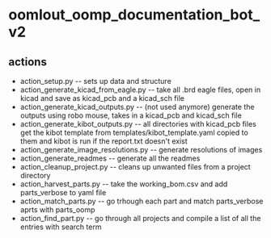 # oomlout_oomp_documentation_bot_v2

## actions

* action_setup.py -- sets up data and structure
* action_generate_kicad_from_eagle.py -- take all .brd eagle files, open in kicad and save as kicad_pcb and a kicad_sch file
* action_generate_kicad_outputs.py -- (not used anymore) generate the outputs using robo mouse, takes in a kicad_pcb and kicad_sch file
* action_generate_kibot_outputs.py -- all directories with kicad_pcb files get the kibot template from templates/kibot_template.yaml copied to them and kibot is run if the report.txt doesn't exist
* action_generate_image_resolutions.py -- generate resolutions of images
* action_generate_readmes -- generate all the readmes
* action_cleanup_project.py -- cleans up unwanted files from a project directory
* action_harvest_parts.py -- take the working_bom.csv and add parts_verbose to yaml file
* action_match_parts.py -- go trhough each part and match parts_verbose aprts with parts_oomp
* action_find_part.py -- go through all projects and compile a list of all the entries with  search term

